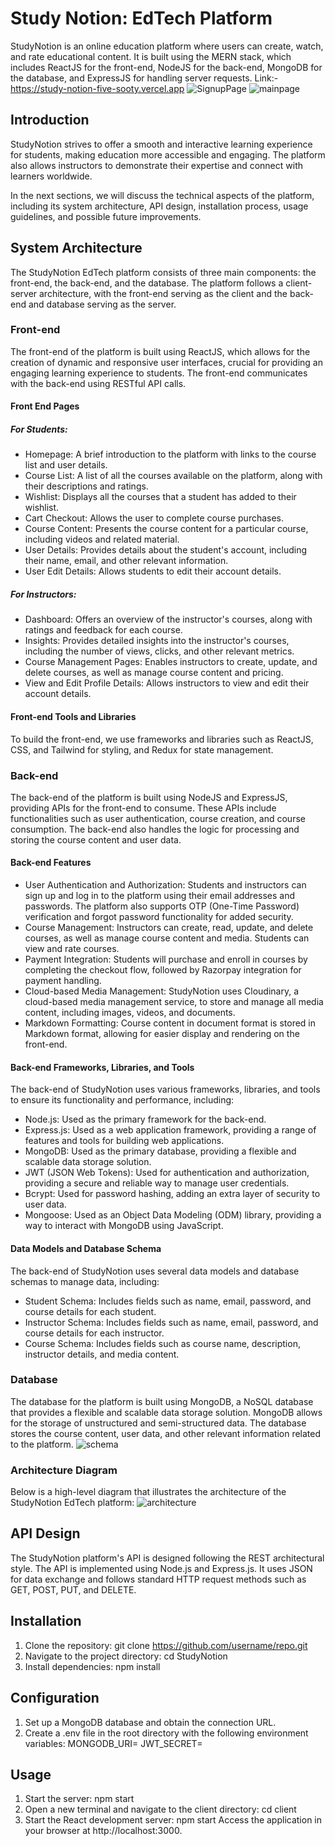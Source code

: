 # Study Notion: EdTech Platform

StudyNotion is an online education platform where users can create, watch, and rate educational content. It is built using the MERN stack, which includes ReactJS for the front-end, NodeJS for the back-end, MongoDB for the database, and ExpressJS for handling server requests.
Link:- https://study-notion-five-sooty.vercel.app
![SignupPage](https://github.com/user-attachments/assets/97673360-190d-4730-9bc2-740944b1c2e3)
![mainpage](https://github.com/Gau123-rav/Study-Notion/assets/122555421/641f115d-3fe9-4d3d-ad91-23573183fb2a)


## Introduction
StudyNotion strives to offer a smooth and interactive learning experience for students, making education more accessible and engaging. The platform also allows instructors to demonstrate their expertise and connect with learners worldwide.

In the next sections, we will discuss the technical aspects of the platform, including its system architecture, API design, installation process, usage guidelines, and possible future improvements.


## System Architecture
The StudyNotion EdTech platform consists of three main components: the front-end, the back-end, and the database. The platform follows a client-server architecture, with the front-end serving as the client and the back-end and database serving as the server.

### Front-end
The front-end of the platform is built using ReactJS, which allows for the creation of dynamic and responsive user interfaces, crucial for providing an engaging learning experience to students. The front-end communicates with the back-end using RESTful API calls.

#### Front End Pages

##### For Students:
* Homepage: A brief introduction to the platform with links to the course list and user details.
* Course List: A list of all the courses available on the platform, along with their descriptions and ratings.
* Wishlist: Displays all the courses that a student has added to their wishlist.
* Cart Checkout: Allows the user to complete course purchases.
* Course Content: Presents the course content for a particular course, including videos and related material.
* User Details: Provides details about the student's account, including their name, email, and other relevant information.
* User Edit Details: Allows students to edit their account details.

##### For Instructors:
* Dashboard: Offers an overview of the instructor's courses, along with ratings and feedback for each course.
* Insights: Provides detailed insights into the instructor's courses, including the number of views, clicks, and other relevant metrics.
* Course Management Pages: Enables instructors to create, update, and delete courses, as well as manage course content and pricing.
* View and Edit Profile Details: Allows instructors to view and edit their account details.

#### Front-end Tools and Libraries
To build the front-end, we use frameworks and libraries such as ReactJS, CSS, and Tailwind for styling, and Redux for state management.

### Back-end
The back-end of the platform is built using NodeJS and ExpressJS, providing APIs for the front-end to consume. These APIs include functionalities such as user authentication, course creation, and course consumption. The back-end also handles the logic for processing and storing the course content and user data.

#### Back-end Features
* User Authentication and Authorization: Students and instructors can sign up and log in to the platform using their email addresses and passwords. The platform also supports OTP (One-Time Password) verification and forgot password functionality for added security.
* Course Management: Instructors can create, read, update, and delete courses, as well as manage course content and media. Students can view and rate courses.
* Payment Integration: Students will purchase and enroll in courses by completing the checkout flow, followed by Razorpay integration for payment handling.
* Cloud-based Media Management: StudyNotion uses Cloudinary, a cloud-based media management service, to store and manage all media content, including images, videos, and documents.
* Markdown Formatting: Course content in document format is stored in Markdown format, allowing for easier display and rendering on the front-end.

#### Back-end Frameworks, Libraries, and Tools
The back-end of StudyNotion uses various frameworks, libraries, and tools to ensure its functionality and performance, including:
* Node.js: Used as the primary framework for the back-end.
* Express.js: Used as a web application framework, providing a range of features and tools for building web applications.
* MongoDB: Used as the primary database, providing a flexible and scalable data storage solution.
* JWT (JSON Web Tokens): Used for authentication and authorization, providing a secure and reliable way to manage user credentials.
* Bcrypt: Used for password hashing, adding an extra layer of security to user data.
* Mongoose: Used as an Object Data Modeling (ODM) library, providing a way to interact with MongoDB using JavaScript.


#### Data Models and Database Schema
The back-end of StudyNotion uses several data models and database schemas to manage data, including:
* Student Schema: Includes fields such as name, email, password, and course details for each student.
* Instructor Schema: Includes fields such as name, email, password, and course details for each instructor.
* Course Schema: Includes fields such as course name, description, instructor details, and media content.

### Database
The database for the platform is built using MongoDB, a NoSQL database that provides a flexible and scalable data storage solution. MongoDB allows for the storage of unstructured and semi-structured data. The database stores the course content, user data, and other relevant information related to the platform.
![schema](https://github.com/Gau123-rav/Study-Notion/assets/122555421/551596c4-f400-494e-9ba7-a723caf77d6b)

### Architecture Diagram
Below is a high-level diagram that illustrates the architecture of the StudyNotion EdTech platform:
![architecture](https://github.com/Gau123-rav/Study-Notion/assets/122555421/088d5898-5a1e-468e-8a5d-daddeca3a827)

## API Design
The StudyNotion platform's API is designed following the REST architectural style. The API is implemented using Node.js and Express.js. It uses JSON for data exchange and follows standard HTTP request methods such as GET, POST, PUT, and DELETE.

## Installation
1. Clone the repository: git clone https://github.com/username/repo.git
2. Navigate to the project directory: cd StudyNotion
3. Install dependencies: npm install

## Configuration
1. Set up a MongoDB database and obtain the connection URL.
2. Create a .env file in the root directory with the following environment variables:
   MONGODB_URI=<your-mongodb-connection-url>
   JWT_SECRET=<your-jwt-secret-key>

## Usage
1. Start the server: npm start
2. Open a new terminal and navigate to the client directory: cd client
3. Start the React development server: npm start
Access the application in your browser at http://localhost:3000.
